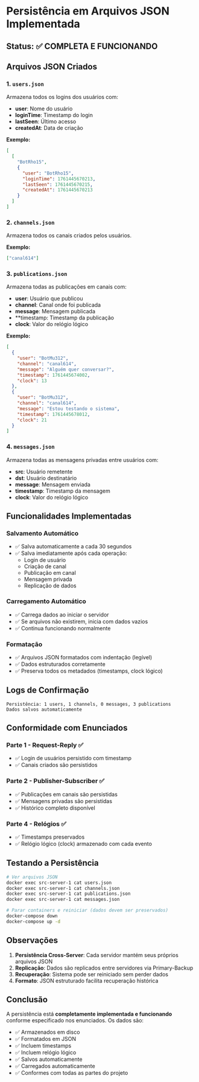 # Persistência em Arquivos JSON Implementada

## Status: ✅ COMPLETA E FUNCIONANDO

## Arquivos JSON Criados

### 1. `users.json`

Armazena todos os logins dos usuários com:

- **user**: Nome do usuário
- **loginTime**: Timestamp do login
- **lastSeen**: Último acesso
- **createdAt**: Data de criação

**Exemplo:**

```json
[
  [
    "BotRho15",
    {
      "user": "BotRho15",
      "loginTime": 1761445670213,
      "lastSeen": 1761445670215,
      "createdAt": 1761445670213
    }
  ]
]
```

### 2. `channels.json`

Armazena todos os canais criados pelos usuários.

**Exemplo:**

```json
["canal614"]
```

### 3. `publications.json`

Armazena todas as publicações em canais com:

- **user**: Usuário que publicou
- **channel**: Canal onde foi publicada
- **message**: Mensagem publicada
- \*\*timestamp: Timestamp da publicação
- **clock**: Valor do relógio lógico

**Exemplo:**

```json
[
  {
    "user": "BotMu312",
    "channel": "canal614",
    "message": "Alguém quer conversar?",
    "timestamp": 1761445674002,
    "clock": 13
  },
  {
    "user": "BotMu312",
    "channel": "canal614",
    "message": "Estou testando o sistema",
    "timestamp": 1761445678012,
    "clock": 21
  }
]
```

### 4. `messages.json`

Armazena todas as mensagens privadas entre usuários com:

- **src**: Usuário remetente
- **dst**: Usuário destinatário
- **message**: Mensagem enviada
- **timestamp**: Timestamp da mensagem
- **clock**: Valor do relógio lógico

## Funcionalidades Implementadas

### Salvamento Automático

- ✅ Salva automaticamente a cada 30 segundos
- ✅ Salva imediatamente após cada operação:
  - Login de usuário
  - Criação de canal
  - Publicação em canal
  - Mensagem privada
  - Replicação de dados

### Carregamento Automático

- ✅ Carrega dados ao iniciar o servidor
- ✅ Se arquivos não existirem, inicia com dados vazios
- ✅ Continua funcionando normalmente

### Formatação

- ✅ Arquivos JSON formatados com indentação (legível)
- ✅ Dados estruturados corretamente
- ✅ Preserva todos os metadados (timestamps, clock lógico)

## Logs de Confirmação

```
Persistência: 1 users, 1 channels, 0 messages, 3 publications
Dados salvos automaticamente
```

## Conformidade com Enunciados

### Parte 1 - Request-Reply ✅

- ✅ Login de usuários persistido com timestamp
- ✅ Canais criados são persistidos

### Parte 2 - Publisher-Subscriber ✅

- ✅ Publicações em canais são persistidas
- ✅ Mensagens privadas são persistidas
- ✅ Histórico completo disponível

### Parte 4 - Relógios ✅

- ✅ Timestamps preservados
- ✅ Relógio lógico (clock) armazenado com cada evento

## Testando a Persistência

```bash
# Ver arquivos JSON
docker exec src-server-1 cat users.json
docker exec src-server-1 cat channels.json
docker exec src-server-1 cat publications.json
docker exec src-server-1 cat messages.json

# Parar containers e reiniciar (dados devem ser preservados)
docker-compose down
docker-compose up -d
```

## Observações

1. **Persistência Cross-Server**: Cada servidor mantém seus próprios arquivos JSON
2. **Replicação**: Dados são replicados entre servidores via Primary-Backup
3. **Recuperação**: Sistema pode ser reiniciado sem perder dados
4. **Formato**: JSON estruturado facilita recuperação histórica

## Conclusão

A persistência está **completamente implementada e funcionando** conforme especificado nos enunciados. Os dados são:

- ✅ Armazenados em disco
- ✅ Formatados em JSON
- ✅ Incluem timestamps
- ✅ Incluem relógio lógico
- ✅ Salvos automaticamente
- ✅ Carregados automaticamente
- ✅ Conformes com todas as partes do projeto
